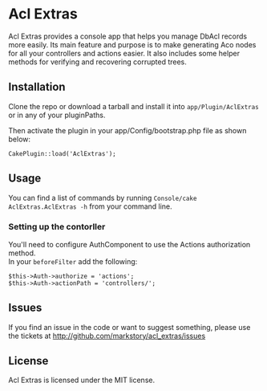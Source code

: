 # Acl Extras

Acl Extras provides a console app that helps you manage DbAcl records more easily.  Its main feature and purpose is to make generating Aco nodes for all your controllers and actions easier.  It also includes some helper methods for verifying and recovering corrupted trees.

## Installation

Clone the repo or download a tarball and install it into `app/Plugin/AclExtras` or in any of your pluginPaths.

Then activate the plugin in your app/Config/bootstrap.php file as shown below:

    CakePlugin::load('AclExtras');

## Usage

You can find a list of commands by running `Console/cake AclExtras.AclExtras -h` from your command line.

### Setting up the contorller

You'll need to configure AuthComponent to use the Actions authorization method.  
In your `beforeFilter` add the following:

    $this->Auth->authorize = 'actions';
    $this->Auth->actionPath = 'controllers/';

## Issues 

If you find an issue in the code or want to suggest something, please use the tickets at http://github.com/markstory/acl_extras/issues

## License

Acl Extras is licensed under the MIT license.
